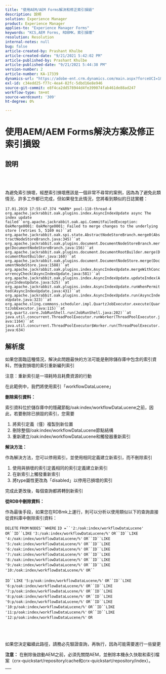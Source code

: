 ```yaml
---
title: "使用AEM/AEM Forms解決和修正索引損毀"
description: 說明
solution: Experience Manager
product: Experience Manager
applies-to: "Experience Manager Forms"
keywords: "KCS,AEM Forms, RDBMK，索引損壞"
resolution: Resolution
internal-notes: null
bug: false
article-created-by: Prashant Khulbe
article-created-date: "9/21/2021 5:42:02 PM"
article-published-by: Prashant Khulbe
article-published-date: "9/21/2021 5:44:38 PM"
version-number: 2
article-number: KA-17339
dynamics-url: "https://adobe-ent.crm.dynamics.com/main.aspx?forceUCI=1&pagetype=entityrecord&etn=knowledgearticle&id=13171039-031b-ec11-b6e6-000d3a34dd41"
exl-id: c34edd25-f77c-4ea4-82fc-5dbd16e8e946
source-git-commit: e8f4ca2dd578944d4fe399074fab461de88ad247
workflow-type: tm+mt
source-wordcount: '309'
ht-degree: 0%

---
```


# 使用AEM/AEM Forms解決方案及修正索引損毀

## 說明

<br><br><br>為避免索引損壞，經歷索引損壞應該是一個非常不尋常的案例，因為為了避免此類情況，許多工作都已完成，但如果發生此情況，您將看到類似的日誌實體：<br><br>`17.01.2019 17:55:47.374 *WARN* pool-118-thread-4 org.apache.jackrabbit.oak.plugins.index.AsyncIndexUpdate async The index update failed``org.apache.jackrabbit.oak.api.CommitFailedException: OakMerge0001: OakMerge0001: Failed to merge changes to the underlying store (retries 5, 5169 ms)``at org.apache.jackrabbit.oak.spi.state.AbstractNodeStoreBranch.merge0(AbstractNodeStoreBranch.java:345)``at org.apache.jackrabbit.oak.plugins.document.DocumentNodeStoreBranch.merge(DocumentNodeStoreBranch.java:156)``at org.apache.jackrabbit.oak.plugins.document.DocumentRootBuilder.merge(DocumentRootBuilder.java:160)``at org.apache.jackrabbit.oak.plugins.document.DocumentNodeStore.merge(DocumentNodeStore.java:1588)``at org.apache.jackrabbit.oak.plugins.index.AsyncIndexUpdate.mergeWithConcurrencyCheck(AsyncIndexUpdate.java:581)``at org.apache.jackrabbit.oak.plugins.index.AsyncIndexUpdate.updateIndex(AsyncIndexUpdate.java:525)``at org.apache.jackrabbit.oak.plugins.index.AsyncIndexUpdate.runWhenPermitted(AsyncIndexUpdate.java:431)``at org.apache.jackrabbit.oak.plugins.index.AsyncIndexUpdate.run(AsyncIndexUpdate.java:323)``at org.apache.sling.commons.scheduler.impl.QuartzJobExecutor.execute(QuartzJobExecutor.java:115)``at org.quartz.core.JobRunShell.run(JobRunShell.java:202)``at java.util.concurrent.ThreadPoolExecutor.runWorker(ThreadPoolExecutor.java:1164)``at java.util.concurrent.ThreadPoolExecutor$Worker.run(ThreadPoolExecutor.java:634)`

## 解析度


如果您面臨這種情況，解決此問題最快的方法可能是刪除儲存庫中包含的索引資料，然後對損壞的索引重新編列索引

注意：重新索引是一項耗時且耗費資源的行動

在此範例中，我們將使用索引「workflowDataLucene」

<b>刪除索引資料： </b>

索引資料位於儲存庫中的隱藏節點/oak:index/workflowDataLucene之前，因此，若要刪除已損毀的索引，您需要

1. 將索引定義（僅）複製到新位置
2. 刪除整個/oak:index/workflowDataLucene節點結構
3. 重新建立/oak:index/workflowDataLucene和觸發器重新索引


<b>解決方法：</b>

作為解決方法，您可以停用索引，並使用相同定義建立新索引，而不刪除索引

1. 使用與損壞的索引定義相同的索引定義建立新索引
2. 在新索引上觸發重新索引
3. 將type屬性更改為「disabled」以停用已損壞的索引


完成此更改後，每個查詢都將轉到新索引

<b>從RDB中刪除資料：</b>

作為最後手段，如果您在RDBmk上運行，則可以分析以使用類似以下的查詢直接從資料庫中刪除索引資料：

`DELETE` `FROM` `NODES``WHERE`
`ID =``'2:/oak:index/workflowDataLucene'` `OR``ID``LIKE` `'3:/oak:index/workflowDataLucene/%'` `OR``ID``LIKE` `'4:/oak:index/workflowDataLucene/%'` `OR``ID``LIKE` `'5:/oak:index/workflowDataLucene/%'` `OR``ID``LIKE` `'6:/oak:index/workflowDataLucene/%'` `OR``ID``LIKE` `'7:/oak:index/workflowDataLucene/%'` `OR``ID``LIKE` `'8:/oak:index/workflowDataLucene/%'` `OR``ID``LIKE` `'9:/oak:index/workflowDataLucene/%'` `OR``ID``LIKE` `'10:/oak:index/workflowDataLucene/%'` `OR`` ` <br><br>`ID``LIKE` `'5:p/oak:index/workflowDataLucene/%'` `OR``ID``LIKE` `'6:p/oak:index/workflowDataLucene/%'` `OR``ID``LIKE` `'7:p/oak:index/workflowDataLucene/%'` `OR``ID``LIKE` `'8:p/oak:index/workflowDataLucene/%'` `OR``ID``LIKE` `'9:p/oak:index/workflowDataLucene/%'` `OR``ID``LIKE` `'10:p/oak:index/workflowDataLucene/%'` `OR``ID``LIKE` `'11:p/oak:index/workflowDataLucene/%'` `OR``ID``LIKE` `'12:p/oak:index/workflowDataLucene/%'` `OR`<br><br> <br><br><br>
如果您決定繼續此路徑，請務必先驗證查詢，再執行，因為可能需要進行一些變更

<b>注意：</b> 在刪除後啟動AEM之前，必須先關閉AEM，並刪除本機永久快取和索引檔案（crx-quickstart/repository/cache和crx-quickstart/repository/index）。


|   |
| --- |
